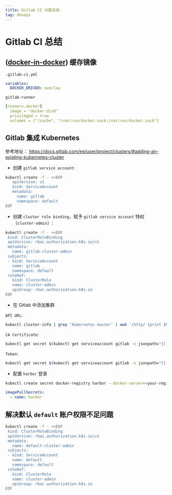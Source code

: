 ```yaml
---
title: Gitlab CI 问题总结
tag: devops
---
```


# Gitlab CI 总结

## ([docker-in-docker](https://blog.docker.com/2013/09/docker-can-now-run-within-docker/)) 缓存镜像

`.gitlab-ci.yml`

```yaml
variables:
  DOCKER_DRIVER: overlay
```

`gitlab-runner`

```yaml
[runners.docker]
  image = "docker:dind"
  privileged = true
  volumes = ["/cache", "/var/run/docker.sock:/var/run/docker.sock"]
```

## Gitlab 集成 Kubernetes

参考地址： https://docs.gitlab.com/ee/user/project/clusters/#adding-an-existing-kubernetes-cluster

- 创建 `gitlab service account`:

```sh
kubectl create -f - <<EOF
   apiVersion: v1
   kind: ServiceAccount
   metadata:
     name: gitlab
     namespace: default
EOF
```

- 创建 `cluster role binding`，赋予 `gitlab service account` 特权（`cluster-admin`）:

```sh
kubectl create -f - <<EOF
 kind: ClusterRoleBinding
 apiVersion: rbac.authorization.k8s.io/v1
 metadata:
   name: gitlab-cluster-admin
 subjects:
 - kind: ServiceAccount
   name: gitlab
   namespace: default
 roleRef:
   kind: ClusterRole
   name: cluster-admin
   apiGroup: rbac.authorization.k8s.io
EOF
```

- 在 Gitlab 中添加集群

`API URL`:

```sh
kubectl cluster-info | grep 'Kubernetes master' | awk '/http/ {print $NF}'
```

`CA Certificate`:

```sh
kubectl get secret $(kubectl get serviceaccount gitlab -o jsonpath="{['secrets'][0]['name']}") -o jsonpath="{['data']['ca\.crt']}" | base64 --decode
```

`Token`:

```sh
kubectl get secret $(kubectl get serviceaccount gitlab -o jsonpath="{['secrets'][0]['name']}") -o jsonpath="{['data']['token']}" | base64 --decode
```

- 配置 `harbor` 登录

```sh
kubectl create secret docker-registry harbor --docker-server=<your-registry-server> --docker-username=<your-name> --docker-password=<your-pword> --docker-email=<your-email>
```

```yaml
imagePullSecrets:
  - name: harbor
```

## 解决默认 `default` 账户权限不足问题

```sh
kubectl create -f - <<EOF
 kind: ClusterRoleBinding
 apiVersion: rbac.authorization.k8s.io/v1
 metadata:
   name: default-cluster-admin
 subjects:
 - kind: ServiceAccount
   name: default
   namespace: default
 roleRef:
   kind: ClusterRole
   name: cluster-admin
   apiGroup: rbac.authorization.k8s.io
EOF
```

